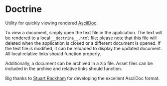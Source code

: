 Doctrine
========

Utility for quickly viewing rendered [AsciiDoc](http://asciidoc.org/).

To view a document, simply open the text file in the application. The text will be rendered to a local `__doctrine__.html` file; please note that this file will deleted when the application is closed or a different document is opened. If the text file is modified, it can be reloaded to display the updated document. All local relative links should function properly.

Additionally, a document can be archived in a zip file. Asset files can be included in the archive and relative links should function.

Big thanks to [Stuart Rackham](http://www.methods.co.nz/stuart.html) for developing the excellent AsciiDoc format.
